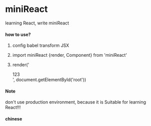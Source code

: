 # miniReact
learning React, write miniReact

#### how to use?

1. config babel transform JSX 

2. import miniReact {render, Component} from 'miniReact'

3. render('<div>123</div>', document.getElementById('root'))

#### Note

don't use production environment, because it is Suitable for learning React!!!

#### chinese

